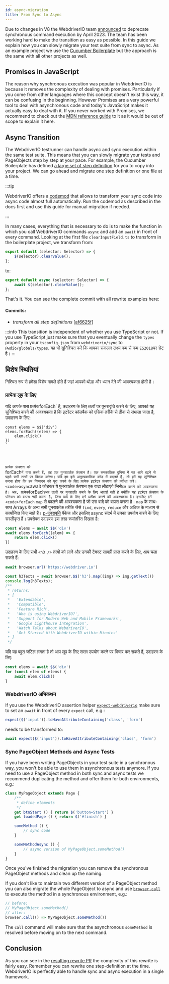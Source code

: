 ```yaml
---
id: async-migration
title: From Sync to Async
---
```


Due to changes in V8 the WebdriverIO team [announced](https://webdriver.io/blog/2021/07/28/sync-api-deprecation) to deprecate synchronous command execution by April 2023. The team has been working hard to make the transition as easy as possible. In this guide we explain how you can slowly migrate your test suite from sync to async. As an example project we use the [Cucumber Boilerplate](https://github.com/webdriverio/cucumber-boilerplate) but the approach is the same with all other projects as well.

## Promises in JavaScript

The reason why synchronous execution was popular in WebdriverIO is because it removes the complexity of dealing with promises. Particularly if you come from other languages where this concept doesn't exist this way, it can be confusing in the beginning. However Promises are a very powerful tool to deal with asynchronous code and today's JavaScript makes it actually easy to deal with it. If you never worked with Promises, we recommend to check out the [MDN reference guide](https://developer.mozilla.org/en-US/docs/Web/JavaScript/Reference/Global_Objects/Promise) to it as it would be out of scope to explain it here.

## Async Transition

The WebdriverIO testrunner can handle async and sync execution within the same test suite. This means that you can slowly migrate your tests and PageObjects step by step at your pace. For example, the Cucumber Boilerplate has defined [a large set of step definition](https://github.com/webdriverio/cucumber-boilerplate/tree/main/src/support/action) for you to copy into your project. We can go ahead and migrate one step definition or one file at a time.

:::tip

WebdriverIO offers a [codemod](https://github.com/webdriverio/codemod) that allows to transform your sync code into async code almost full automatically. Run the codemod as described in the docs first and use this guide for manual migration if needed.

:::

In many cases, everything that is necessary to do is to make the function in which you call WebdriverIO commands `async` and add an `await` in front of every command. Looking at the first file `clearInputField.ts` to transform in the boilerplate project, we transform from:

```ts
export default (selector: Selector) => {
    $(selector).clearValue();
};
```

to:

```ts
export default async (selector: Selector) => {
    await $(selector).clearValue();
};
```

That's it. You can see the complete commit with all rewrite examples here:

#### Commits:

- _transform all step definitions_ [[af6625f]](https://github.com/webdriverio/cucumber-boilerplate/pull/481/commits/af6625fcd01dc087479e84562f237ecf38b3537d)

:::info
This transition is independent of whether you use TypeScript or not. If you use TypeScript just make sure that you eventually change the `types` property in your `tsconfig.json` from `webdriverio/sync` to `@wdio/globals/types`. यह भी सुनिश्चित करें कि आपका संकलन लक्ष्य कम से कम `ES2018`पर सेट है।
:::

## विशेष स्थितियां

निश्चित रूप से हमेशा विशेष मामले होते हैं जहां आपको थोड़ा और ध्यान देने की आवश्यकता होती है।

### प्रत्येक लूप के लिए

यदि आपके पास प्रत्येक</code>forEach` है, उदाहरण के लिए तत्वों पर पुनरावृति करने के लिए, आपको यह सुनिश्चित करने की आवश्यकता है कि इटरेटर कॉलबैक को एसिंक तरीके से ठीक से संभाला जाता है, उदाहरण के लिए:</p>

<pre><code class="js">const elems = $$('div')
elems.forEach((elem) => {
    elem.click()
})
`</pre>

प्रत्येक फ़ंक्शन को </code>forEach`में पास करते हैं, वह एक पुनरावर्तक फ़ंक्शन है। एक समकालिक दुनिया में यह आगे बढ़ने से पहले सभी तत्वों पर क्लिक करेगा। यदि हम इसे अतुल्यकालिक कोड में बदलते हैं, तो हमें यह सुनिश्चित करना होगा कि हम निष्पादन को पूरा करने के लिए प्रत्येक इटरेटर फ़ंक्शन की प्रतीक्षा करें। <code>async`await</code> जोड़कर ये पुनरावर्तक फ़ंक्शन एक वादा लौटाएंगे जिसे`हल करने की आवश्यकता है। अब, प्रत्येक`forEach`अब तत्वों पर पुनरावृति करने के लिए आदर्श नहीं है क्योंकि यह इटरेटर फ़ंक्शन के परिणाम को वापस नहीं करता है, जिस वादे के लिए हमें प्रतीक्षा करने की आवश्यकता है। इसलिए हमें <code>forEach` `map` से बदलने की आवश्यकता है जो उस वादे को वापस करता है। `map` के साथ-साथ Arrays के अन्य सभी पुनरावर्तक तरीके जैसे `find`, `every`, `reduce` और अधिक के माध्यम से कार्यान्वित किए जाते हैं। [p-पुनरावृति](https://www.npmjs.com/package/p-iteration) पैकेज और इसलिए async संदर्भ में उनका उपयोग करने के लिए सरलीकृत हैं। उपरोक्त उदाहरण इस तरह रूपांतरित दिखता है:

```js
const elems = await $$('div')
await elems.forEach((elem) => {
    return elem.click()
})
```

उदाहरण के लिए सभी `<h3 />` तत्वों को लाने और उनकी टेक्स्ट सामग्री प्राप्त करने के लिए, आप चला सकते हैं:

```js
await browser.url('https://webdriver.io')

const h3Texts = await browser.$$('h3').map((img) => img.getText())
console.log(h3Texts);
/**
 * returns:
 * [
 *   'Extendable',
 *   'Compatible',
 *   'Feature Rich',
 *   'Who is using WebdriverIO?',
 *   'Support for Modern Web and Mobile Frameworks',
 *   'Google Lighthouse Integration',
 *   'Watch Talks about WebdriverIO',
 *   'Get Started With WebdriverIO within Minutes'
 * ]
 */
```

यदि यह बहुत जटिल लगता है तो आप लूप के लिए सरल उपयोग करने पर विचार कर सकते हैं, उदाहरण के लिए:

```js
const elems = await $$('div')
for (const elem of elems) {
    await elem.click()
}
```

### WebdriverIO अभिकथन

If you use the WebdriverIO assertion helper [`expect-webdriverio`](https://webdriver.io/docs/api/expect-webdriverio) make sure to set an `await` in front of every `expect` call, e.g.:

```ts
expect($('input')).toHaveAttributeContaining('class', 'form')
```

needs to be transformed to:

```ts
await expect($('input')).toHaveAttributeContaining('class', 'form')
```

### Sync PageObject Methods and Async Tests

If you have been writing PageObjects in your test suite in a synchronous way, you won't be able to use them in asynchronous tests anymore. If you need to use a PageObject method in both sync and async tests we recommend duplicating the method and offer them for both environments, e.g.:

```js
class MyPageObject extends Page {
    /**
     * define elements
     */
    get btnStart () { return $('button=Start') }
    get loadedPage () { return $('#finish') }

    someMethod () {
        // sync code
    }

    someMethodAsync () {
        // async version of MyPageObject.someMethod()
    }
}
```

Once you've finished the migration you can remove the synchronous PageObject methods and clean up the naming.

If you don't like to maintain two different version of a PageObject method you can also migrate the whole PageObject to async and use [`browser.call`](https://webdriver.io/docs/api/browser/call) to execute the method in a synchronous environment, e.g.:

```js
// before:
// MyPageObject.someMethod()
// after:
browser.call(() => MyPageObject.someMethod())
```

The `call` command will make sure that the asynchronous `someMethod` is resolved before moving on to the next command.

## Conclusion

As you can see in the [resulting rewrite PR](https://github.com/webdriverio/cucumber-boilerplate/pull/481/files) the complexity of this rewrite is fairly easy. Remember you can rewrite one step-definition at the time. WebdriverIO is perfectly able to handle sync and async execution in a single framework.
